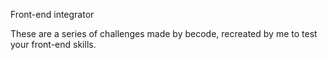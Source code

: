 Front-end integrator

These are a series of challenges made by becode, recreated by me to test your front-end skills.
